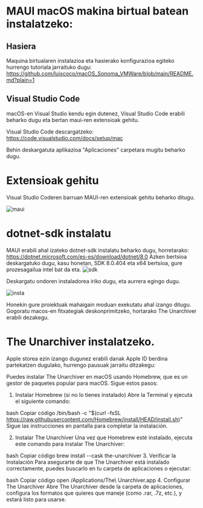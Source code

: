 # MAUI macOS makina birtual batean instalatzeko:

## Hasiera
Maquina birtualaren instalazioa eta hasierako konfigurazioa egiteko hurrengo tutoriala jarraituko dugu:
https://github.com/luiscoco/macOS_Sonoma_VMWare/blob/main/README.md?plain=1

## Visual Studio Code
macOS-en Visual Studio kendu egin dutenez, Visual Studio Code erabili beharko dugu eta bertan maui-ren extensioak gehitu.

Visual Studio Code descargatzeko: 
https://code.visualstudio.com/docs/setup/mac

Behin deskargatuta aplikazioa "Aplicaciones" carpetara mugitu beharko dugu.

# Extensioak gehitu
Visual Studio Coderen barruan MAUI-ren extensioak gehitu beharko ditugu.

![maui](https://github.com/user-attachments/assets/1a2ffbdb-3c9b-4e41-94a5-01d8305f314d)

# dotnet-sdk instalatu
MAUI erabili ahal izateko dotnet-sdk instalatu beharko dugu, horretarako: 
https://dotnet.microsoft.com/es-es/download/dotnet/8.0
Azken bertsioa deskargatuko dugu, kasu honetan, SDK 8.0.404 eta x64 bertsioa, gure prozesagailua intel bat da eta.
![sdk](https://github.com/user-attachments/assets/e4f57b12-1188-460b-8e5a-5c28e07418e4)

Deskargatu ondoren instaladorea iriko dugu, eta aurrera egingo dugu.

![insta](https://github.com/user-attachments/assets/76f7eb80-e3f7-430b-83e3-80a6cada314c)

Honekin gure proiektuak mahaigain moduan exekutatu ahal izango ditugu.
Gogoratu macos-en fitxategiak deskonprimitzeko, hortarako The Unarchiver erabili dezakegu.

# The Unarchiver instalatzeko.
Apple storea ezin izango dugunez erabili danak Apple ID berdina partekatzen dugulako, hurrengo pausuak jarraitu ditzakegu: 

Puedes instalar The Unarchiver en macOS usando Homebrew, que es un gestor de paquetes popular para macOS. Sigue estos pasos:

1. Instalar Homebrew (si no lo tienes instalado)
Abre la Terminal y ejecuta el siguiente comando:

bash
Copiar código
/bin/bash -c "$(curl -fsSL https://raw.githubusercontent.com/Homebrew/install/HEAD/install.sh)"
Sigue las instrucciones en pantalla para completar la instalación.

2. Instalar The Unarchiver
Una vez que Homebrew esté instalado, ejecuta este comando para instalar The Unarchiver:

bash
Copiar código
brew install --cask the-unarchiver
3. Verificar la Instalación
Para asegurarte de que The Unarchiver está instalado correctamente, puedes buscarlo en tu carpeta de aplicaciones o ejecutar:

bash
Copiar código
open /Applications/The\ Unarchiver.app
4. Configurar The Unarchiver
Abre The Unarchiver desde la carpeta de aplicaciones, configura los formatos que quieres que maneje (como .rar, .7z, etc.), y estará listo para usarse.




